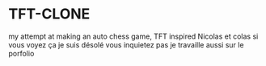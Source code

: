 # TFT-CLONE
my attempt at making an auto chess game, TFT inspired
Nicolas et colas si vous voyez ça je suis désolé vous inquietez pas je travaille aussi sur le porfolio

